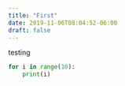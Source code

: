 ```yaml
---
title: "First"
date: 2019-11-06T08:04:52-06:00
draft: false 
---
```


testing

```python
for i in range(10):
    print(i)
```


